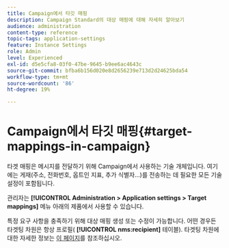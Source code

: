 ```yaml
---
title: Campaign에서 타깃 매핑
description: Campaign Standard의 대상 매핑에 대해 자세히 알아보기
audience: administration
content-type: reference
topic-tags: application-settings
feature: Instance Settings
role: Admin
level: Experienced
exl-id: d5e5cfa8-03f0-47be-9645-b9ee6ac4643c
source-git-commit: bfba6b156d020e8d2656239e713d2d24625bda54
workflow-type: tm+mt
source-wordcount: '86'
ht-degree: 19%

---
```


# Campaign에서 타깃 매핑{#target-mappings-in-campaign}

타겟 매핑은 메시지를 전달하기 위해 Campaign에서 사용하는 기술 개체입니다. 여기에는 게재(주소, 전화번호, 옵트인 지표, 추가 식별자...)를 전송하는 데 필요한 모든 기술 설정이 포함됩니다.

관리자는 **[!UICONTROL Administration > Application settings > Target mappings]** 메뉴 아래의 제품에서 사용할 수 있습니다.

특정 요구 사항을 충족하기 위해 대상 매핑 생성 또는 수정이 가능합니다. 어떤 경우든 타겟팅 차원은 항상 프로필( **[!UICONTROL nms:recipient]** 테이블). 타겟팅 차원에 대한 자세한 정보는 [이 페이지](../../automating/using/query.md#targeting-dimensions-and-resources)를 참조하십시오.
